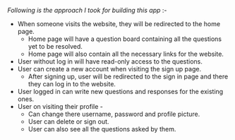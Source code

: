 *Following is the approach I took for building this app* :-
- When someone visits the website, they will be redirected to the home page. 
	- Home page will have a question board containing all the questions yet to be resolved.
	- Home page will also contain all the necessary links for the website.
- User without log in will have read-only access to the questions.
- User can create a new account when visiting the sign up page.
	- After signing up, user will be redirected to the sign in page and there they can log in to the website.
- User logged in can write new questions and responses for the existing ones.
- User on visiting their profile - 
	- Can change there username, password and profile picture.
	- User can delete or sign out. 
	- User can also see all the questions asked by them.
